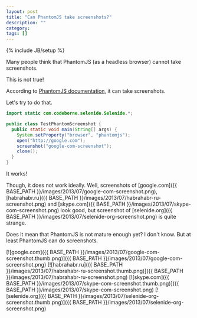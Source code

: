 ```yaml
---
layout: post
title: "Can PhantomJS take screenshots?"
description: ""
category: 
tags: []
---
```

{% include JB/setup %}

Many people think that PhantomJS (as a headless browser) cannot take screenshots.

This is not true!

According to [PhantomJS documentation](https://github.com/ariya/phantomjs/wiki/Screen-Capture), it can take screenshots.

Let's try to do that.

```java
import static com.codeborne.selenide.Selenide.*;

public class TestPhantomScreenshot {
  public static void main(String[] args) {
    System.setProperty("browser", "phantomjs");
    open("http://google.com");
    screenshot("google-com-screenshot");
    close();
  }
}
```

It works!

Though, it does not work ideally. Well, screenshots of [google.com]({{ BASE_PATH }}/images/2013/07/google-com-screenshot.png),
[habrahabr.ru]({{ BASE_PATH }}/images/2013/07/habrahabr-ru-screenshot.png) and
[skype.com]({{ BASE_PATH }}/images/2013/07/skype-com-screenshot.png) look good, but screenshot of
[selenide.org]({{ BASE_PATH }}/images/2013/07/selenide-org-screenshot.png) is quite strange.

Does it mean that PhantomJS is not mature enough yet?
I don't know. But at least PhantomJS can do screenshots.

[![google.com]({{ BASE_PATH }}/images/2013/07/google-com-screenshot.thumb.png)]({{ BASE_PATH }}/images/2013/07/google-com-screenshot.png)
[![habrahabr.ru]({{ BASE_PATH }}/images/2013/07/habrahabr-ru-screenshot.thumb.png)]({{ BASE_PATH }}/images/2013/07/habrahabr-ru-screenshot.png)
[![skype.com]({{ BASE_PATH }}/images/2013/07/skype-com-screenshot.thumb.png)]({{ BASE_PATH }}/images/2013/07/skype-com-screenshot.png)
[![selenide.org]({{ BASE_PATH }}/images/2013/07/selenide-org-screenshot.thumb.png)]({{ BASE_PATH }}/images/2013/07/selenide-org-screenshot.png)
